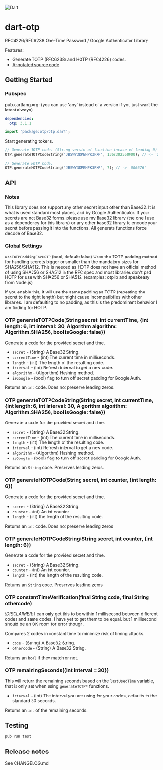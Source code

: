 ![Dart](https://github.com/Daegalus/dart-otp/workflows/Dart/badge.svg)

# dart-otp

RFC4226/RFC6238 One-Time Password / Google Authenticator Library

Features:

- Generate TOTP (RFC6238) and HOTP (RFC4226) codes.
- [Annotated source code](https://daegalus.github.io/dart-otp/)

## Getting Started

### Pubspec

pub.dartlang.org: (you can use 'any' instead of a version if you just want the latest always)

```yaml
dependencies:
  otp: 3.1.1
```

```dart
import 'package:otp/otp.dart';
```

Start generating tokens.

```dart
// Generate TOTP code. (String versin of function incase of leading 0)
OTP.generateTOTPCodeString("JBSWY3DPEHPK3PXP", 1362302550000); // -> '505548'

// Generate HOTP Code.
OTP.generateHOTPCodeString("JBSWY3DPEHPK3PXP", 7); // -> '006676'
```

## API

### Notes

This library does not support any other secret input other than Base32. It is what is used standard most places, and by Google Authenticator.
If your secrets are not Base32 forms, please use my Base32 library (the one I use as a dependency for this library) or any other base32 library to encode your secret before passing it into the functions. All generate functions force decode of Base32.

### Global Settings

`useTOTPPaddingForHOTP` (bool, default: false) 
Uses the TOTP padding method for handling secrets bigger or smaller than the mandatory sizes for SHA256/SHA512.
This is needed as HOTP does not have an official method of using SHA256 or SHA512 in the RFC spec and most libraries don't pad HOTP for use with SHA256 or SHA512. (examples: otplib and speakeasy from Node.js)

If you enable this, it will use the same padding as TOTP (repeating the secret to the right length) but might cause incompatibilies with other libraries. I am defaulting to no padding, as this is the predominant behavior I am finding for HOTP.

### OTP.generateTOTPCode(String secret, int currentTime, {int length: 6, int interval: 30, Algorithm algorithm: Algorithm.SHA256, bool isGoogle: false})

Generate a code for the provided secret and time.

- `secret` - (String) A Base32 String.
- `currentTime` - (int) The current time in milliseconds.
- `length` - (int) The length of the resulting code.
- `interval` - (int) Refresh interval to get a new code.
- `algorithm` - (Algorithm) Hashing method.
- `isGoogle` - (bool) flag to turn off secret padding for Google Auth.

Returns an `int` code. Does not preserve leading zeros.

### OTP.generateTOTPCodeString(String secret, int currentTime, {int length: 6, int interval: 30, Algorithm algorithm: Algorithm.SHA256, bool isGoogle: false})

Generate a code for the provided secret and time.

- `secret` - (String) A Base32 String.
- `currentTime` - (int) The current time in milliseconds.
- `length` - (int) The length of the resulting code.
- `interval` - (int) Refresh interval to get a new code.
- `algorithm` - (Algorithm) Hashing method.
- `isGoogle` - (bool) flag to turn off secret padding for Google Auth.

Returns an `String` code. Preserves leading zeros.

### OTP.generateHOTPCode(String secret, int counter, {int length: 6})

Generate a code for the provided secret and time.

- `secret` - (String) A Base32 String.
- `counter` - (int) An int counter.
- `length` - (int) the length of the resulting code.

Returns an `int` code. Does not preserve leading zeros

### OTP.generateHOTPCodeString(String secret, int counter, {int length: 6})

Generate a code for the provided secret and time.

- `secret` - (String) A Base32 String.
- `counter` - (int) An int counter.
- `length` - (int) the length of the resulting code.

Returns an `String` code. Preserves leading zeros

### OTP.constantTimeVerification(final String code, final String othercode)

*!DISCLAIMER!*
I can only get this to be within 1 millisecond between different codes and same codes.
I have yet to get them to be equal. but 1 millisecond should be an OK room for error though.

Compares 2 codes in constant time to minimize risk of timing attacks.

- `code` - (String) A Base32 String.
- `othercode` - (String) A Base32 String.

Returns an `bool` if they match or not.

### OTP.remainingSeconds({int interval = 30})

This will return the remaining seconds based on the `lastUsedTime` variable, that is only set when using `generateTOTP*` functions.

- `interval` - (int) The interval you are using for your codes, defaults to the standard 30 seconds.

Returns an `int` of the remaining seconds.

## Testing

```
pub run test
```

## Release notes

See CHANGELOG.md
